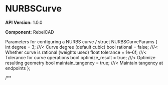 # NURBSCurve

**API Version:** 1.0.0

**Component:** RebelCAD

Parameters for configuring a NURBS curve
/
struct NURBSCurveParams {
    int degree = 3;                      ///< Curve degree (default cubic)
    bool rational = false;               ///< Whether curve is rational (weights used)
    float tolerance = 1e-6f;             ///< Tolerance for curve operations
    bool optimize_result = true;         ///< Optimize resulting geometry
    bool maintain_tangency = true;       ///< Maintain tangency at endpoints
};

/**

